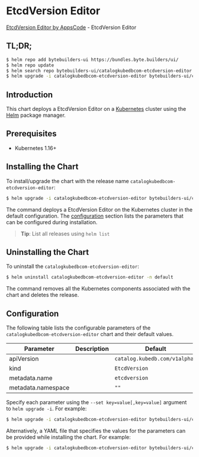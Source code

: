 # EtcdVersion Editor

[EtcdVersion Editor by AppsCode](https://byte.builders) - EtcdVersion Editor

## TL;DR;

```bash
$ helm repo add bytebuilders-ui https://bundles.byte.builders/ui/
$ helm repo update
$ helm search repo bytebuilders-ui/catalogkubedbcom-etcdversion-editor --version=v0.4.8
$ helm upgrade -i catalogkubedbcom-etcdversion-editor bytebuilders-ui/catalogkubedbcom-etcdversion-editor -n default --create-namespace --version=v0.4.8
```

## Introduction

This chart deploys a EtcdVersion Editor on a [Kubernetes](http://kubernetes.io) cluster using the [Helm](https://helm.sh) package manager.

## Prerequisites

- Kubernetes 1.16+

## Installing the Chart

To install/upgrade the chart with the release name `catalogkubedbcom-etcdversion-editor`:

```bash
$ helm upgrade -i catalogkubedbcom-etcdversion-editor bytebuilders-ui/catalogkubedbcom-etcdversion-editor -n default --create-namespace --version=v0.4.8
```

The command deploys a EtcdVersion Editor on the Kubernetes cluster in the default configuration. The [configuration](#configuration) section lists the parameters that can be configured during installation.

> **Tip**: List all releases using `helm list`

## Uninstalling the Chart

To uninstall the `catalogkubedbcom-etcdversion-editor`:

```bash
$ helm uninstall catalogkubedbcom-etcdversion-editor -n default
```

The command removes all the Kubernetes components associated with the chart and deletes the release.

## Configuration

The following table lists the configurable parameters of the `catalogkubedbcom-etcdversion-editor` chart and their default values.

|     Parameter      | Description |                 Default                  |
|--------------------|-------------|------------------------------------------|
| apiVersion         |             | <code>catalog.kubedb.com/v1alpha1</code> |
| kind               |             | <code>EtcdVersion</code>                 |
| metadata.name      |             | <code>etcdversion</code>                 |
| metadata.namespace |             | <code>""</code>                          |


Specify each parameter using the `--set key=value[,key=value]` argument to `helm upgrade -i`. For example:

```bash
$ helm upgrade -i catalogkubedbcom-etcdversion-editor bytebuilders-ui/catalogkubedbcom-etcdversion-editor -n default --create-namespace --version=v0.4.8 --set apiVersion=catalog.kubedb.com/v1alpha1
```

Alternatively, a YAML file that specifies the values for the parameters can be provided while
installing the chart. For example:

```bash
$ helm upgrade -i catalogkubedbcom-etcdversion-editor bytebuilders-ui/catalogkubedbcom-etcdversion-editor -n default --create-namespace --version=v0.4.8 --values values.yaml
```
